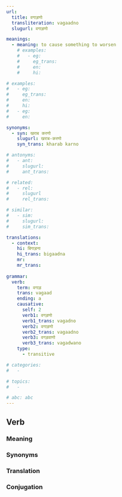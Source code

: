 ```yaml
---
url: 
  title: वगाड़णो
  transliteration: vagaadno
  slugurl: वगाड़णो

meanings:
  - meaning: to cause something to worsen
    # examples:
    #   - eg:
    #     eg_trans:
    #     en:
    #     hi: 

# examples:
#   - eg:
#     eg_trans: 
#     en:
#     hi:
#   - eg:
#     en:

synonyms:
  - syn: खराब करणो
    slugurl: खराब-करणो
    syn_trans: kharab karno

# antonyms:
#   - ant:
#     slugurl:
#     ant_trans: 

# related:
#   - rel:
#     slugurl
#     rel_trans: 

# similar:
#   - sim: 
#     slugurl:
#     sim_trans:

translations:
  - context:
    hi: बिगाड़ना
    hi_trans: bigaadna
    mr:
    mr_trans:
    
grammar:
  verb:
    term: वगाड़
    trans: vagaad
    ending: a
    causative:
      self: 2
      verb1: वगड़णो
      verb1_trans: vagadno
      verb2: वगाड़णो
      verb2_trans: vagaadno
      verb3: वगड़वाणो
      verb3_trans: vagadwano
    type:
      - transitive

# categories:
#   -

# topics:
#   -

# abc: abc   
---
```



## Verb
<!-- <fos :grammar="grammar" :url="url"></fos> -->

### Meaning
<meaning :meanings="meanings" :url="url"></meaning>

<!-- ### Examples
<eg :eg="examples" :url="url"></eg> -->

### Synonyms
<syn :syn="synonyms" :url="url"></syn>

<!-- ### Antonyms
<ant :ant="antonyms" :url="url"></ant> -->

### Translation
<translation :translation="translations" :url="url"></translation>

### Conjugation
<verb-conj :grammar="grammar" :url="url"></verb-conj>

<!-- ### Related
<related :related="related" :url="url"></related> -->

<!-- ### Similar
<similar :similar="similar" :url="url"></similar> -->